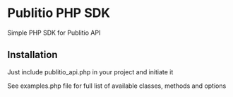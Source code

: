 # Publitio PHP SDK

Simple PHP SDK for Publitio API

## Installation

Just include publitio_api.php in your project and initiate it 

See examples.php file for full list of available classes, methods and options

